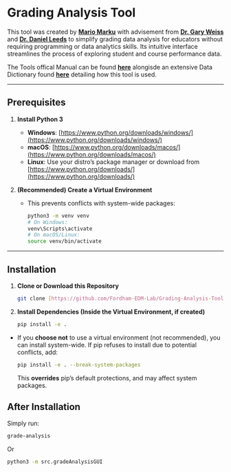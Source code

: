 # Grading Analysis Tool

This tool was created by **[Mario Marku](https://www.linkedin.com/in/mario-marku-384732247/)** with advisement from **[Dr. Gary Weiss](https://storm.cis.fordham.edu/~gweiss/)** and **[Dr. Daniel Leeds](https://storm.cis.fordham.edu/leeds/)** to simplify grading data analysis for educators without requiring programming or data analytics skills. Its intuitive interface streamlines the process of exploring student and course performance data.

The Tools offical Manual can be found **[here](https://docs.google.com/document/d/1gPt0qbNTj5_9tArIpUflvuOl0yOItwcN9cgwobPswDY/edit?usp=sharing)** alongisde an extensive Data Dictionary found **[here](https://docs.google.com/spreadsheets/d/1ACtguaegP0V97QovjSUgXp3LoO648-M-nUrQ_6GN7mQ/edit?usp=sharing)** detailing how this tool is used.

---
## Prerequisites

1.  **Install Python 3**
    * **Windows**: [https://www.python.org/downloads/windows/](https://www.python.org/downloads/windows/)
    * **macOS**: [https://www.python.org/downloads/macos/](https://www.python.org/downloads/macos/)
    * **Linux**: Use your distro’s package manager or download from [https://www.python.org/downloads/](https://www.python.org/downloads/)

2.  **(Recommended) Create a Virtual Environment**
    * This prevents conflicts with system-wide packages:
        ```bash
        python3 -m venv venv
        # On Windows:
        venv\Scripts\activate
        # On macOS/Linux:
        source venv/bin/activate
        ```
---

## Installation

1.  **Clone or Download this Repository**
    ```bash
    git clone [https://github.com/Fordham-EDM-Lab/Grading-Analysis-Tool](https://github.com/Fordham-EDM-Lab/Grading-Analysis-Tool)
    ```
2.  **Install Dependencies (Inside the Virtual Environment, if created)**
    ```bash
    pip install -e .
    ```
 * If you **choose not** to use a virtual environment (not recommended), you can install system-wide.
     If pip refuses to install due to potential conflicts, add:
     ```bash
     pip install -e . --break-system-packages
     ```
     This **overrides** pip’s default protections, and may affect system packages.

## After Installation

Simply run:

```bash
grade-analysis
```

Or

```bash
python3 -m src.gradeAnalysisGUI
```
